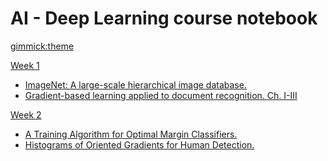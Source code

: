 <!--
  -- Name of your wiki
  -- Do NOT remove the leading `#` character.
  -->

# AI - Deep Learning course notebook


<!--
  -- Default theme
  -- (Read: http://dynalon.github.io/mdwiki/#!customizing.md#Theme_chooser)
  -->

[gimmick:theme](materia)


<!--
  -- Navigation
  -- (Read: http://dynalon.github.io/mdwiki/#!quickstart.md#Adding_a_navigation)
  -->

[Week 1]()

  * [ImageNet: A large-scale hierarchical image database.](pages/week1/imagenet.md)
  * [Gradient-based learning applied to document recognition. Ch. I-III](pages/week1/lenet1-3.md)

[Week 2]()

  * [A Training Algorithm for Optimal Margin Classifiers.](pages/week2/svm.md)
  * [Histograms of Oriented Gradients for Human Detection.](pages/week2/histograms.md)